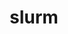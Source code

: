 ---
title: "slurm"
layout: cache
categories: [package, develop]
meta: {"versions": ["23-11-1-1"], "compilers": ["gcc@=11.4.0", "gcc@=7.5.0", "gcc@=9.4.0", "oneapi@=2024.0.0"], "oss": ["ubuntu18.04", "ubuntu20.04", "ubuntu22.04"], "platforms": ["linux"], "targets": ["neoverse_v1", "neoverse_v2", "ppc64le", "x86_64_v3"], "stacks": ["e4s", "e4s-neoverse-v2", "e4s-neoverse_v1", "e4s-oneapi", "e4s-power", "radiuss", "root", "tutorial"], "num_specs": 52, "num_specs_by_stack": {"root": 52, "radiuss": 7, "e4s-power": 8, "e4s-neoverse_v1": 7, "e4s-neoverse-v2": 8, "e4s": 7, "tutorial": 7, "e4s-oneapi": 8}}
spec_details: [{"hash": "74cte2pvyjc2xr7f35xd6lxsug4idoh2", "compiler": "gcc@=7.5.0", "versions": ["23-11-1-1"], "os": "ubuntu18.04", "platform": "linux", "target": "x86_64_v3", "variants": ["build_system=autotools", "~cgroup", "~gtk", "~hdf5", "~hwloc", "~mariadb", "~nvml", "~pam", "~pmix", "+readline", "~restd", "~rsmi", "sysconfdir=PREFIX/etc"], "stacks": ["root", "radiuss"], "size": "-", "tarball": "https://binaries.spack.io/develop/build_cache/linux-ubuntu18.04-x86_64_v3/gcc-7.5.0/slurm-23-11-1-1/linux-ubuntu18.04-x86_64_v3-gcc-7.5.0-slurm-23-11-1-1-74cte2pvyjc2xr7f35xd6lxsug4idoh2.spack"}, {"hash": "nmdzekgjh3sfrz5i62k4wbntuzws6b22", "compiler": "gcc@=7.5.0", "versions": ["23-11-1-1"], "os": "ubuntu18.04", "platform": "linux", "target": "x86_64_v3", "variants": ["build_system=autotools", "~cgroup", "~gtk", "~hdf5", "~hwloc", "~mariadb", "~nvml", "~pam", "~pmix", "+readline", "~restd", "~rsmi", "sysconfdir=PREFIX/etc"], "stacks": ["root", "radiuss"], "size": "-", "tarball": "https://binaries.spack.io/develop/build_cache/linux-ubuntu18.04-x86_64_v3/gcc-7.5.0/slurm-23-11-1-1/linux-ubuntu18.04-x86_64_v3-gcc-7.5.0-slurm-23-11-1-1-nmdzekgjh3sfrz5i62k4wbntuzws6b22.spack"}, {"hash": "rd5s3336jsuw2cyebz4k6to6ygzgbxhv", "compiler": "gcc@=7.5.0", "versions": ["23-11-1-1"], "os": "ubuntu18.04", "platform": "linux", "target": "x86_64_v3", "variants": ["build_system=autotools", "~cgroup", "~gtk", "~hdf5", "~hwloc", "~mariadb", "~nvml", "~pam", "~pmix", "+readline", "~restd", "~rsmi", "sysconfdir=PREFIX/etc"], "stacks": ["root", "radiuss"], "size": "-", "tarball": "https://binaries.spack.io/develop/build_cache/linux-ubuntu18.04-x86_64_v3/gcc-7.5.0/slurm-23-11-1-1/linux-ubuntu18.04-x86_64_v3-gcc-7.5.0-slurm-23-11-1-1-rd5s3336jsuw2cyebz4k6to6ygzgbxhv.spack"}, {"hash": "vudmhci23c4qh4brfhjfnvxvl5s4ytl2", "compiler": "gcc@=7.5.0", "versions": ["23-11-1-1"], "os": "ubuntu18.04", "platform": "linux", "target": "x86_64_v3", "variants": ["build_system=autotools", "~cgroup", "~gtk", "~hdf5", "~hwloc", "~mariadb", "~nvml", "~pam", "~pmix", "+readline", "~restd", "~rsmi", "sysconfdir=PREFIX/etc"], "stacks": ["root", "radiuss"], "size": "-", "tarball": "https://binaries.spack.io/develop/build_cache/linux-ubuntu18.04-x86_64_v3/gcc-7.5.0/slurm-23-11-1-1/linux-ubuntu18.04-x86_64_v3-gcc-7.5.0-slurm-23-11-1-1-vudmhci23c4qh4brfhjfnvxvl5s4ytl2.spack"}, {"hash": "r7xt5y5k5v46yi537gnsxv4a7ey77dck", "compiler": "gcc@=7.5.0", "versions": ["23-11-1-1"], "os": "ubuntu18.04", "platform": "linux", "target": "x86_64_v3", "variants": ["build_system=autotools", "~cgroup", "~gtk", "~hdf5", "~hwloc", "~mariadb", "~nvml", "~pam", "~pmix", "+readline", "~restd", "~rsmi", "sysconfdir=PREFIX/etc"], "stacks": ["root", "radiuss"], "size": "-", "tarball": "https://binaries.spack.io/develop/build_cache/linux-ubuntu18.04-x86_64_v3/gcc-7.5.0/slurm-23-11-1-1/linux-ubuntu18.04-x86_64_v3-gcc-7.5.0-slurm-23-11-1-1-r7xt5y5k5v46yi537gnsxv4a7ey77dck.spack"}, {"hash": "bt3jpltujoafrwvkcixzlsnl5x7oltz6", "compiler": "gcc@=7.5.0", "versions": ["23-11-1-1"], "os": "ubuntu18.04", "platform": "linux", "target": "x86_64_v3", "variants": ["build_system=autotools", "~cgroup", "~gtk", "~hdf5", "~hwloc", "~mariadb", "~nvml", "~pam", "~pmix", "+readline", "~restd", "~rsmi", "sysconfdir=PREFIX/etc"], "stacks": ["root", "radiuss"], "size": "-", "tarball": "https://binaries.spack.io/develop/build_cache/linux-ubuntu18.04-x86_64_v3/gcc-7.5.0/slurm-23-11-1-1/linux-ubuntu18.04-x86_64_v3-gcc-7.5.0-slurm-23-11-1-1-bt3jpltujoafrwvkcixzlsnl5x7oltz6.spack"}, {"hash": "xitavfeggmjgyhsy73ewozckrthxv2ga", "compiler": "gcc@=7.5.0", "versions": ["23-11-1-1"], "os": "ubuntu18.04", "platform": "linux", "target": "x86_64_v3", "variants": ["build_system=autotools", "~cgroup", "~gtk", "~hdf5", "~hwloc", "~mariadb", "~nvml", "~pam", "~pmix", "+readline", "~restd", "~rsmi", "sysconfdir=PREFIX/etc"], "stacks": ["root", "radiuss"], "size": "-", "tarball": "https://binaries.spack.io/develop/build_cache/linux-ubuntu18.04-x86_64_v3/gcc-7.5.0/slurm-23-11-1-1/linux-ubuntu18.04-x86_64_v3-gcc-7.5.0-slurm-23-11-1-1-xitavfeggmjgyhsy73ewozckrthxv2ga.spack"}, {"hash": "x4hjgjt5fwk6usmuhrf3fq2k62jjlx2k", "compiler": "gcc@=9.4.0", "versions": ["23-11-1-1"], "os": "ubuntu20.04", "platform": "linux", "target": "ppc64le", "variants": ["build_system=autotools", "~cgroup", "~gtk", "~hdf5", "~hwloc", "~mariadb", "~nvml", "~pam", "~pmix", "+readline", "~restd", "~rsmi", "sysconfdir=PREFIX/etc"], "stacks": ["root", "e4s-power"], "size": "-", "tarball": "https://binaries.spack.io/develop/build_cache/linux-ubuntu20.04-ppc64le/gcc-9.4.0/slurm-23-11-1-1/linux-ubuntu20.04-ppc64le-gcc-9.4.0-slurm-23-11-1-1-x4hjgjt5fwk6usmuhrf3fq2k62jjlx2k.spack"}, {"hash": "ih2tcwlugbmgckr5edzxc3k65asmz3cr", "compiler": "gcc@=9.4.0", "versions": ["23-11-1-1"], "os": "ubuntu20.04", "platform": "linux", "target": "ppc64le", "variants": ["build_system=autotools", "~cgroup", "~gtk", "~hdf5", "~hwloc", "~mariadb", "~nvml", "~pam", "~pmix", "+readline", "~restd", "~rsmi", "sysconfdir=PREFIX/etc"], "stacks": ["root", "e4s-power"], "size": "-", "tarball": "https://binaries.spack.io/develop/build_cache/linux-ubuntu20.04-ppc64le/gcc-9.4.0/slurm-23-11-1-1/linux-ubuntu20.04-ppc64le-gcc-9.4.0-slurm-23-11-1-1-ih2tcwlugbmgckr5edzxc3k65asmz3cr.spack"}, {"hash": "fycunn56g4sr23b6hgetpq26clpjmmaj", "compiler": "gcc@=9.4.0", "versions": ["23-11-1-1"], "os": "ubuntu20.04", "platform": "linux", "target": "ppc64le", "variants": ["build_system=autotools", "~cgroup", "~gtk", "~hdf5", "~hwloc", "~mariadb", "~nvml", "~pam", "~pmix", "+readline", "~restd", "~rsmi", "sysconfdir=PREFIX/etc"], "stacks": ["root", "e4s-power"], "size": "-", "tarball": "https://binaries.spack.io/develop/build_cache/linux-ubuntu20.04-ppc64le/gcc-9.4.0/slurm-23-11-1-1/linux-ubuntu20.04-ppc64le-gcc-9.4.0-slurm-23-11-1-1-fycunn56g4sr23b6hgetpq26clpjmmaj.spack"}, {"hash": "2ubdw45xngmgzfc56t4tt2lzab66qrrf", "compiler": "gcc@=9.4.0", "versions": ["23-11-1-1"], "os": "ubuntu20.04", "platform": "linux", "target": "ppc64le", "variants": ["build_system=autotools", "~cgroup", "~gtk", "~hdf5", "~hwloc", "~mariadb", "~nvml", "~pam", "~pmix", "+readline", "~restd", "~rsmi", "sysconfdir=PREFIX/etc"], "stacks": ["root", "e4s-power"], "size": "-", "tarball": "https://binaries.spack.io/develop/build_cache/linux-ubuntu20.04-ppc64le/gcc-9.4.0/slurm-23-11-1-1/linux-ubuntu20.04-ppc64le-gcc-9.4.0-slurm-23-11-1-1-2ubdw45xngmgzfc56t4tt2lzab66qrrf.spack"}, {"hash": "zedylxm7mdap3j4jfok2dg5rgmplga5w", "compiler": "gcc@=9.4.0", "versions": ["23-11-1-1"], "os": "ubuntu20.04", "platform": "linux", "target": "ppc64le", "variants": ["build_system=autotools", "~cgroup", "~gtk", "~hdf5", "~hwloc", "~mariadb", "~nvml", "~pam", "~pmix", "+readline", "~restd", "~rsmi", "sysconfdir=PREFIX/etc"], "stacks": ["root", "e4s-power"], "size": "-", "tarball": "https://binaries.spack.io/develop/build_cache/linux-ubuntu20.04-ppc64le/gcc-9.4.0/slurm-23-11-1-1/linux-ubuntu20.04-ppc64le-gcc-9.4.0-slurm-23-11-1-1-zedylxm7mdap3j4jfok2dg5rgmplga5w.spack"}, {"hash": "67u3xd7e226bq3ah52tltra2ef5kw3nh", "compiler": "gcc@=9.4.0", "versions": ["23-11-1-1"], "os": "ubuntu20.04", "platform": "linux", "target": "ppc64le", "variants": ["build_system=autotools", "~cgroup", "~gtk", "~hdf5", "~hwloc", "~mariadb", "~nvml", "~pam", "~pmix", "+readline", "~restd", "~rsmi", "sysconfdir=PREFIX/etc"], "stacks": ["root", "e4s-power"], "size": "-", "tarball": "https://binaries.spack.io/develop/build_cache/linux-ubuntu20.04-ppc64le/gcc-9.4.0/slurm-23-11-1-1/linux-ubuntu20.04-ppc64le-gcc-9.4.0-slurm-23-11-1-1-67u3xd7e226bq3ah52tltra2ef5kw3nh.spack"}, {"hash": "7ykktglx3plsh7axst2ebzl5y64encjn", "compiler": "gcc@=9.4.0", "versions": ["23-11-1-1"], "os": "ubuntu20.04", "platform": "linux", "target": "ppc64le", "variants": ["build_system=autotools", "~cgroup", "~gtk", "~hdf5", "~hwloc", "~mariadb", "~nvml", "~pam", "~pmix", "+readline", "~restd", "~rsmi", "sysconfdir=PREFIX/etc"], "stacks": ["root", "e4s-power"], "size": "-", "tarball": "https://binaries.spack.io/develop/build_cache/linux-ubuntu20.04-ppc64le/gcc-9.4.0/slurm-23-11-1-1/linux-ubuntu20.04-ppc64le-gcc-9.4.0-slurm-23-11-1-1-7ykktglx3plsh7axst2ebzl5y64encjn.spack"}, {"hash": "cir3axxscnkh7b4kymlcfdcksbdyb4av", "compiler": "gcc@=9.4.0", "versions": ["23-11-1-1"], "os": "ubuntu20.04", "platform": "linux", "target": "ppc64le", "variants": ["build_system=autotools", "~cgroup", "~gtk", "~hdf5", "~hwloc", "~mariadb", "~nvml", "~pam", "~pmix", "+readline", "~restd", "~rsmi", "sysconfdir=PREFIX/etc"], "stacks": ["root", "e4s-power"], "size": "-", "tarball": "https://binaries.spack.io/develop/build_cache/linux-ubuntu20.04-ppc64le/gcc-9.4.0/slurm-23-11-1-1/linux-ubuntu20.04-ppc64le-gcc-9.4.0-slurm-23-11-1-1-cir3axxscnkh7b4kymlcfdcksbdyb4av.spack"}, {"hash": "gthheouzltsqy65w6bkuygr7cgk2au2k", "compiler": "gcc@=11.4.0", "versions": ["23-11-1-1"], "os": "ubuntu22.04", "platform": "linux", "target": "neoverse_v1", "variants": ["build_system=autotools", "~cgroup", "~gtk", "~hdf5", "~hwloc", "~mariadb", "~nvml", "~pam", "~pmix", "+readline", "~restd", "~rsmi", "sysconfdir=PREFIX/etc"], "stacks": ["root", "e4s-neoverse_v1"], "size": "-", "tarball": "https://binaries.spack.io/develop/build_cache/linux-ubuntu22.04-neoverse_v1/gcc-11.4.0/slurm-23-11-1-1/linux-ubuntu22.04-neoverse_v1-gcc-11.4.0-slurm-23-11-1-1-gthheouzltsqy65w6bkuygr7cgk2au2k.spack"}, {"hash": "vo55oquc455lvdk6fh3mdqtia5cvpw3d", "compiler": "gcc@=11.4.0", "versions": ["23-11-1-1"], "os": "ubuntu22.04", "platform": "linux", "target": "neoverse_v1", "variants": ["build_system=autotools", "~cgroup", "~gtk", "~hdf5", "~hwloc", "~mariadb", "~nvml", "~pam", "~pmix", "+readline", "~restd", "~rsmi", "sysconfdir=PREFIX/etc"], "stacks": ["root", "e4s-neoverse_v1"], "size": "-", "tarball": "https://binaries.spack.io/develop/build_cache/linux-ubuntu22.04-neoverse_v1/gcc-11.4.0/slurm-23-11-1-1/linux-ubuntu22.04-neoverse_v1-gcc-11.4.0-slurm-23-11-1-1-vo55oquc455lvdk6fh3mdqtia5cvpw3d.spack"}, {"hash": "rgselvhdns7vzr3gzuu6rv4szcwq5wed", "compiler": "gcc@=11.4.0", "versions": ["23-11-1-1"], "os": "ubuntu22.04", "platform": "linux", "target": "neoverse_v1", "variants": ["build_system=autotools", "~cgroup", "~gtk", "~hdf5", "~hwloc", "~mariadb", "~nvml", "~pam", "~pmix", "+readline", "~restd", "~rsmi", "sysconfdir=PREFIX/etc"], "stacks": ["root", "e4s-neoverse_v1"], "size": "-", "tarball": "https://binaries.spack.io/develop/build_cache/linux-ubuntu22.04-neoverse_v1/gcc-11.4.0/slurm-23-11-1-1/linux-ubuntu22.04-neoverse_v1-gcc-11.4.0-slurm-23-11-1-1-rgselvhdns7vzr3gzuu6rv4szcwq5wed.spack"}, {"hash": "kvsb7p6jg6qltt4drsqxpbnqg6u5ofqx", "compiler": "gcc@=11.4.0", "versions": ["23-11-1-1"], "os": "ubuntu22.04", "platform": "linux", "target": "neoverse_v1", "variants": ["build_system=autotools", "~cgroup", "~gtk", "~hdf5", "~hwloc", "~mariadb", "~nvml", "~pam", "~pmix", "+readline", "~restd", "~rsmi", "sysconfdir=PREFIX/etc"], "stacks": ["root", "e4s-neoverse_v1"], "size": "-", "tarball": "https://binaries.spack.io/develop/build_cache/linux-ubuntu22.04-neoverse_v1/gcc-11.4.0/slurm-23-11-1-1/linux-ubuntu22.04-neoverse_v1-gcc-11.4.0-slurm-23-11-1-1-kvsb7p6jg6qltt4drsqxpbnqg6u5ofqx.spack"}, {"hash": "meim5abykk4qs7ubq6ywodrzccfx2lsn", "compiler": "gcc@=11.4.0", "versions": ["23-11-1-1"], "os": "ubuntu22.04", "platform": "linux", "target": "neoverse_v1", "variants": ["build_system=autotools", "~cgroup", "~gtk", "~hdf5", "~hwloc", "~mariadb", "~nvml", "~pam", "~pmix", "+readline", "~restd", "~rsmi", "sysconfdir=PREFIX/etc"], "stacks": ["root", "e4s-neoverse_v1"], "size": "-", "tarball": "https://binaries.spack.io/develop/build_cache/linux-ubuntu22.04-neoverse_v1/gcc-11.4.0/slurm-23-11-1-1/linux-ubuntu22.04-neoverse_v1-gcc-11.4.0-slurm-23-11-1-1-meim5abykk4qs7ubq6ywodrzccfx2lsn.spack"}, {"hash": "dtnz6zjitm5a4hzvksfqz5zudvaw24f5", "compiler": "gcc@=11.4.0", "versions": ["23-11-1-1"], "os": "ubuntu22.04", "platform": "linux", "target": "neoverse_v1", "variants": ["build_system=autotools", "~cgroup", "~gtk", "~hdf5", "~hwloc", "~mariadb", "~nvml", "~pam", "~pmix", "+readline", "~restd", "~rsmi", "sysconfdir=PREFIX/etc"], "stacks": ["root", "e4s-neoverse_v1"], "size": "-", "tarball": "https://binaries.spack.io/develop/build_cache/linux-ubuntu22.04-neoverse_v1/gcc-11.4.0/slurm-23-11-1-1/linux-ubuntu22.04-neoverse_v1-gcc-11.4.0-slurm-23-11-1-1-dtnz6zjitm5a4hzvksfqz5zudvaw24f5.spack"}, {"hash": "tvmvjd7kkage6crv5vbkicoyhy6qn7jg", "compiler": "gcc@=11.4.0", "versions": ["23-11-1-1"], "os": "ubuntu22.04", "platform": "linux", "target": "neoverse_v1", "variants": ["build_system=autotools", "~cgroup", "~gtk", "~hdf5", "~hwloc", "~mariadb", "~nvml", "~pam", "~pmix", "+readline", "~restd", "~rsmi", "sysconfdir=PREFIX/etc"], "stacks": ["root", "e4s-neoverse_v1"], "size": "-", "tarball": "https://binaries.spack.io/develop/build_cache/linux-ubuntu22.04-neoverse_v1/gcc-11.4.0/slurm-23-11-1-1/linux-ubuntu22.04-neoverse_v1-gcc-11.4.0-slurm-23-11-1-1-tvmvjd7kkage6crv5vbkicoyhy6qn7jg.spack"}, {"hash": "dgwsjfzyflcyful6ijtns7csrr5xyyjk", "compiler": "gcc@=11.4.0", "versions": ["23-11-1-1"], "os": "ubuntu22.04", "platform": "linux", "target": "neoverse_v2", "variants": ["build_system=autotools", "~cgroup", "~gtk", "~hdf5", "~hwloc", "~mariadb", "~nvml", "~pam", "~pmix", "+readline", "~restd", "~rsmi", "sysconfdir=PREFIX/etc"], "stacks": ["root", "e4s-neoverse-v2"], "size": "-", "tarball": "https://binaries.spack.io/develop/build_cache/linux-ubuntu22.04-neoverse_v2/gcc-11.4.0/slurm-23-11-1-1/linux-ubuntu22.04-neoverse_v2-gcc-11.4.0-slurm-23-11-1-1-dgwsjfzyflcyful6ijtns7csrr5xyyjk.spack"}, {"hash": "ut7b2yheqztrmqq4afpkxq3zq4lwc5ek", "compiler": "gcc@=11.4.0", "versions": ["23-11-1-1"], "os": "ubuntu22.04", "platform": "linux", "target": "neoverse_v2", "variants": ["build_system=autotools", "~cgroup", "~gtk", "~hdf5", "~hwloc", "~mariadb", "~nvml", "~pam", "~pmix", "+readline", "~restd", "~rsmi", "sysconfdir=PREFIX/etc"], "stacks": ["root", "e4s-neoverse-v2"], "size": "-", "tarball": "https://binaries.spack.io/develop/build_cache/linux-ubuntu22.04-neoverse_v2/gcc-11.4.0/slurm-23-11-1-1/linux-ubuntu22.04-neoverse_v2-gcc-11.4.0-slurm-23-11-1-1-ut7b2yheqztrmqq4afpkxq3zq4lwc5ek.spack"}, {"hash": "vfk42fb5fqns56gwa6fc5diqxs25f5bk", "compiler": "gcc@=11.4.0", "versions": ["23-11-1-1"], "os": "ubuntu22.04", "platform": "linux", "target": "neoverse_v2", "variants": ["build_system=autotools", "~cgroup", "~gtk", "~hdf5", "~hwloc", "~mariadb", "~nvml", "~pam", "~pmix", "+readline", "~restd", "~rsmi", "sysconfdir=PREFIX/etc"], "stacks": ["root", "e4s-neoverse-v2"], "size": "-", "tarball": "https://binaries.spack.io/develop/build_cache/linux-ubuntu22.04-neoverse_v2/gcc-11.4.0/slurm-23-11-1-1/linux-ubuntu22.04-neoverse_v2-gcc-11.4.0-slurm-23-11-1-1-vfk42fb5fqns56gwa6fc5diqxs25f5bk.spack"}, {"hash": "j7fw7s2nci7yexl7b4f2skggimwi7we7", "compiler": "gcc@=11.4.0", "versions": ["23-11-1-1"], "os": "ubuntu22.04", "platform": "linux", "target": "neoverse_v2", "variants": ["build_system=autotools", "~cgroup", "~gtk", "~hdf5", "~hwloc", "~mariadb", "~nvml", "~pam", "~pmix", "+readline", "~restd", "~rsmi", "sysconfdir=PREFIX/etc"], "stacks": ["root", "e4s-neoverse-v2"], "size": "-", "tarball": "https://binaries.spack.io/develop/build_cache/linux-ubuntu22.04-neoverse_v2/gcc-11.4.0/slurm-23-11-1-1/linux-ubuntu22.04-neoverse_v2-gcc-11.4.0-slurm-23-11-1-1-j7fw7s2nci7yexl7b4f2skggimwi7we7.spack"}, {"hash": "n4droepeewr2525dmlrkzmnz727xjawr", "compiler": "gcc@=11.4.0", "versions": ["23-11-1-1"], "os": "ubuntu22.04", "platform": "linux", "target": "neoverse_v2", "variants": ["build_system=autotools", "~cgroup", "~gtk", "~hdf5", "~hwloc", "~mariadb", "~nvml", "~pam", "~pmix", "+readline", "~restd", "~rsmi", "sysconfdir=PREFIX/etc"], "stacks": ["root", "e4s-neoverse-v2"], "size": "-", "tarball": "https://binaries.spack.io/develop/build_cache/linux-ubuntu22.04-neoverse_v2/gcc-11.4.0/slurm-23-11-1-1/linux-ubuntu22.04-neoverse_v2-gcc-11.4.0-slurm-23-11-1-1-n4droepeewr2525dmlrkzmnz727xjawr.spack"}, {"hash": "tegn2pvd6vo2ajz6cglvasqn7xepvtwu", "compiler": "gcc@=11.4.0", "versions": ["23-11-1-1"], "os": "ubuntu22.04", "platform": "linux", "target": "neoverse_v2", "variants": ["build_system=autotools", "~cgroup", "~gtk", "~hdf5", "~hwloc", "~mariadb", "~nvml", "~pam", "~pmix", "+readline", "~restd", "~rsmi", "sysconfdir=PREFIX/etc"], "stacks": ["root", "e4s-neoverse-v2"], "size": "-", "tarball": "https://binaries.spack.io/develop/build_cache/linux-ubuntu22.04-neoverse_v2/gcc-11.4.0/slurm-23-11-1-1/linux-ubuntu22.04-neoverse_v2-gcc-11.4.0-slurm-23-11-1-1-tegn2pvd6vo2ajz6cglvasqn7xepvtwu.spack"}, {"hash": "5luntumbmztqrrmilfoazexwj5bxh5mt", "compiler": "gcc@=11.4.0", "versions": ["23-11-1-1"], "os": "ubuntu22.04", "platform": "linux", "target": "neoverse_v2", "variants": ["build_system=autotools", "~cgroup", "~gtk", "~hdf5", "~hwloc", "~mariadb", "~nvml", "~pam", "~pmix", "+readline", "~restd", "~rsmi", "sysconfdir=PREFIX/etc"], "stacks": ["root", "e4s-neoverse-v2"], "size": "-", "tarball": "https://binaries.spack.io/develop/build_cache/linux-ubuntu22.04-neoverse_v2/gcc-11.4.0/slurm-23-11-1-1/linux-ubuntu22.04-neoverse_v2-gcc-11.4.0-slurm-23-11-1-1-5luntumbmztqrrmilfoazexwj5bxh5mt.spack"}, {"hash": "bqeoscyc5z5pvjibljp6dl2q4sudxd5g", "compiler": "gcc@=11.4.0", "versions": ["23-11-1-1"], "os": "ubuntu22.04", "platform": "linux", "target": "neoverse_v2", "variants": ["build_system=autotools", "~cgroup", "~gtk", "~hdf5", "~hwloc", "~mariadb", "~nvml", "~pam", "~pmix", "+readline", "~restd", "~rsmi", "sysconfdir=PREFIX/etc"], "stacks": ["root", "e4s-neoverse-v2"], "size": "-", "tarball": "https://binaries.spack.io/develop/build_cache/linux-ubuntu22.04-neoverse_v2/gcc-11.4.0/slurm-23-11-1-1/linux-ubuntu22.04-neoverse_v2-gcc-11.4.0-slurm-23-11-1-1-bqeoscyc5z5pvjibljp6dl2q4sudxd5g.spack"}, {"hash": "bmfpzjhj7dsgc3vqsks2pq33rwxsjixf", "compiler": "gcc@=11.4.0", "versions": ["23-11-1-1"], "os": "ubuntu22.04", "platform": "linux", "target": "x86_64_v3", "variants": ["build_system=autotools", "~cgroup", "~gtk", "~hdf5", "~hwloc", "~mariadb", "~nvml", "~pam", "~pmix", "+readline", "~restd", "~rsmi", "sysconfdir=PREFIX/etc"], "stacks": ["root", "e4s"], "size": "-", "tarball": "https://binaries.spack.io/develop/build_cache/linux-ubuntu22.04-x86_64_v3/gcc-11.4.0/slurm-23-11-1-1/linux-ubuntu22.04-x86_64_v3-gcc-11.4.0-slurm-23-11-1-1-bmfpzjhj7dsgc3vqsks2pq33rwxsjixf.spack"}, {"hash": "ebljukmpgwpiskunqa76flncyu32m7sz", "compiler": "gcc@=11.4.0", "versions": ["23-11-1-1"], "os": "ubuntu22.04", "platform": "linux", "target": "x86_64_v3", "variants": ["build_system=autotools", "~cgroup", "~gtk", "~hdf5", "~hwloc", "~mariadb", "~nvml", "~pam", "~pmix", "+readline", "~restd", "~rsmi", "sysconfdir=PREFIX/etc"], "stacks": ["root", "e4s"], "size": "-", "tarball": "https://binaries.spack.io/develop/build_cache/linux-ubuntu22.04-x86_64_v3/gcc-11.4.0/slurm-23-11-1-1/linux-ubuntu22.04-x86_64_v3-gcc-11.4.0-slurm-23-11-1-1-ebljukmpgwpiskunqa76flncyu32m7sz.spack"}, {"hash": "fpbsmihqm7zmz6mwwap7ybe7urzqurpa", "compiler": "gcc@=11.4.0", "versions": ["23-11-1-1"], "os": "ubuntu22.04", "platform": "linux", "target": "x86_64_v3", "variants": ["build_system=autotools", "~cgroup", "~gtk", "~hdf5", "~hwloc", "~mariadb", "~nvml", "~pam", "~pmix", "+readline", "~restd", "~rsmi", "sysconfdir=PREFIX/etc"], "stacks": ["root", "e4s"], "size": "-", "tarball": "https://binaries.spack.io/develop/build_cache/linux-ubuntu22.04-x86_64_v3/gcc-11.4.0/slurm-23-11-1-1/linux-ubuntu22.04-x86_64_v3-gcc-11.4.0-slurm-23-11-1-1-fpbsmihqm7zmz6mwwap7ybe7urzqurpa.spack"}, {"hash": "f5mosfr3xlxyxdvtnpelbembrxpyxbpe", "compiler": "gcc@=11.4.0", "versions": ["23-11-1-1"], "os": "ubuntu22.04", "platform": "linux", "target": "x86_64_v3", "variants": ["build_system=autotools", "~cgroup", "~gtk", "~hdf5", "~hwloc", "~mariadb", "~nvml", "~pam", "~pmix", "+readline", "~restd", "~rsmi", "sysconfdir=PREFIX/etc"], "stacks": ["root", "e4s"], "size": "-", "tarball": "https://binaries.spack.io/develop/build_cache/linux-ubuntu22.04-x86_64_v3/gcc-11.4.0/slurm-23-11-1-1/linux-ubuntu22.04-x86_64_v3-gcc-11.4.0-slurm-23-11-1-1-f5mosfr3xlxyxdvtnpelbembrxpyxbpe.spack"}, {"hash": "oyvphcak66ksjxwrnbnlyq4n2nr2nvc2", "compiler": "gcc@=11.4.0", "versions": ["23-11-1-1"], "os": "ubuntu22.04", "platform": "linux", "target": "x86_64_v3", "variants": ["build_system=autotools", "~cgroup", "~gtk", "~hdf5", "~hwloc", "~mariadb", "~nvml", "~pam", "~pmix", "+readline", "~restd", "~rsmi", "sysconfdir=PREFIX/etc"], "stacks": ["root", "e4s"], "size": "-", "tarball": "https://binaries.spack.io/develop/build_cache/linux-ubuntu22.04-x86_64_v3/gcc-11.4.0/slurm-23-11-1-1/linux-ubuntu22.04-x86_64_v3-gcc-11.4.0-slurm-23-11-1-1-oyvphcak66ksjxwrnbnlyq4n2nr2nvc2.spack"}, {"hash": "nfdmrttfudy4p65s5ognih2xpeasvpvw", "compiler": "gcc@=11.4.0", "versions": ["23-11-1-1"], "os": "ubuntu22.04", "platform": "linux", "target": "x86_64_v3", "variants": ["build_system=autotools", "~cgroup", "~gtk", "~hdf5", "~hwloc", "~mariadb", "~nvml", "~pam", "~pmix", "+readline", "~restd", "~rsmi", "sysconfdir=PREFIX/etc"], "stacks": ["root", "tutorial"], "size": "-", "tarball": "https://binaries.spack.io/develop/build_cache/linux-ubuntu22.04-x86_64_v3/gcc-11.4.0/slurm-23-11-1-1/linux-ubuntu22.04-x86_64_v3-gcc-11.4.0-slurm-23-11-1-1-nfdmrttfudy4p65s5ognih2xpeasvpvw.spack"}, {"hash": "7yptfhctz7naas7lg4zes253lfdmx2qw", "compiler": "gcc@=11.4.0", "versions": ["23-11-1-1"], "os": "ubuntu22.04", "platform": "linux", "target": "x86_64_v3", "variants": ["build_system=autotools", "~cgroup", "~gtk", "~hdf5", "~hwloc", "~mariadb", "~nvml", "~pam", "~pmix", "+readline", "~restd", "~rsmi", "sysconfdir=PREFIX/etc"], "stacks": ["root", "tutorial"], "size": "-", "tarball": "https://binaries.spack.io/develop/build_cache/linux-ubuntu22.04-x86_64_v3/gcc-11.4.0/slurm-23-11-1-1/linux-ubuntu22.04-x86_64_v3-gcc-11.4.0-slurm-23-11-1-1-7yptfhctz7naas7lg4zes253lfdmx2qw.spack"}, {"hash": "lj6pwvpj7so6d4pwruwhni2d7fatgpuc", "compiler": "gcc@=11.4.0", "versions": ["23-11-1-1"], "os": "ubuntu22.04", "platform": "linux", "target": "x86_64_v3", "variants": ["build_system=autotools", "~cgroup", "~gtk", "~hdf5", "~hwloc", "~mariadb", "~nvml", "~pam", "~pmix", "+readline", "~restd", "~rsmi", "sysconfdir=PREFIX/etc"], "stacks": ["root", "e4s"], "size": "-", "tarball": "https://binaries.spack.io/develop/build_cache/linux-ubuntu22.04-x86_64_v3/gcc-11.4.0/slurm-23-11-1-1/linux-ubuntu22.04-x86_64_v3-gcc-11.4.0-slurm-23-11-1-1-lj6pwvpj7so6d4pwruwhni2d7fatgpuc.spack"}, {"hash": "tnsog5g5sy43zgrb45rlmb5ovfitofx4", "compiler": "gcc@=11.4.0", "versions": ["23-11-1-1"], "os": "ubuntu22.04", "platform": "linux", "target": "x86_64_v3", "variants": ["build_system=autotools", "~cgroup", "~gtk", "~hdf5", "~hwloc", "~mariadb", "~nvml", "~pam", "~pmix", "+readline", "~restd", "~rsmi", "sysconfdir=PREFIX/etc"], "stacks": ["root", "tutorial"], "size": "-", "tarball": "https://binaries.spack.io/develop/build_cache/linux-ubuntu22.04-x86_64_v3/gcc-11.4.0/slurm-23-11-1-1/linux-ubuntu22.04-x86_64_v3-gcc-11.4.0-slurm-23-11-1-1-tnsog5g5sy43zgrb45rlmb5ovfitofx4.spack"}, {"hash": "himg47tlalbepgmnq565csthqj2pfvo3", "compiler": "gcc@=11.4.0", "versions": ["23-11-1-1"], "os": "ubuntu22.04", "platform": "linux", "target": "x86_64_v3", "variants": ["build_system=autotools", "~cgroup", "~gtk", "~hdf5", "~hwloc", "~mariadb", "~nvml", "~pam", "~pmix", "+readline", "~restd", "~rsmi", "sysconfdir=PREFIX/etc"], "stacks": ["root", "tutorial"], "size": "-", "tarball": "https://binaries.spack.io/develop/build_cache/linux-ubuntu22.04-x86_64_v3/gcc-11.4.0/slurm-23-11-1-1/linux-ubuntu22.04-x86_64_v3-gcc-11.4.0-slurm-23-11-1-1-himg47tlalbepgmnq565csthqj2pfvo3.spack"}, {"hash": "nepvltb7fghggcil77t4fo2wddi7y4ry", "compiler": "gcc@=11.4.0", "versions": ["23-11-1-1"], "os": "ubuntu22.04", "platform": "linux", "target": "x86_64_v3", "variants": ["build_system=autotools", "~cgroup", "~gtk", "~hdf5", "~hwloc", "~mariadb", "~nvml", "~pam", "~pmix", "+readline", "~restd", "~rsmi", "sysconfdir=PREFIX/etc"], "stacks": ["root", "tutorial"], "size": "-", "tarball": "https://binaries.spack.io/develop/build_cache/linux-ubuntu22.04-x86_64_v3/gcc-11.4.0/slurm-23-11-1-1/linux-ubuntu22.04-x86_64_v3-gcc-11.4.0-slurm-23-11-1-1-nepvltb7fghggcil77t4fo2wddi7y4ry.spack"}, {"hash": "rr2szrcuqsypxepeuf25vsy4cncfswvv", "compiler": "gcc@=11.4.0", "versions": ["23-11-1-1"], "os": "ubuntu22.04", "platform": "linux", "target": "x86_64_v3", "variants": ["build_system=autotools", "~cgroup", "~gtk", "~hdf5", "~hwloc", "~mariadb", "~nvml", "~pam", "~pmix", "+readline", "~restd", "~rsmi", "sysconfdir=PREFIX/etc"], "stacks": ["root", "tutorial"], "size": "-", "tarball": "https://binaries.spack.io/develop/build_cache/linux-ubuntu22.04-x86_64_v3/gcc-11.4.0/slurm-23-11-1-1/linux-ubuntu22.04-x86_64_v3-gcc-11.4.0-slurm-23-11-1-1-rr2szrcuqsypxepeuf25vsy4cncfswvv.spack"}, {"hash": "nf2g4dbfkqvwoyqwbx5yf2o7dzlrqigz", "compiler": "gcc@=11.4.0", "versions": ["23-11-1-1"], "os": "ubuntu22.04", "platform": "linux", "target": "x86_64_v3", "variants": ["build_system=autotools", "~cgroup", "~gtk", "~hdf5", "~hwloc", "~mariadb", "~nvml", "~pam", "~pmix", "+readline", "~restd", "~rsmi", "sysconfdir=PREFIX/etc"], "stacks": ["root", "tutorial"], "size": "-", "tarball": "https://binaries.spack.io/develop/build_cache/linux-ubuntu22.04-x86_64_v3/gcc-11.4.0/slurm-23-11-1-1/linux-ubuntu22.04-x86_64_v3-gcc-11.4.0-slurm-23-11-1-1-nf2g4dbfkqvwoyqwbx5yf2o7dzlrqigz.spack"}, {"hash": "oxlepeborltg6lkltogddodxvxslredw", "compiler": "gcc@=11.4.0", "versions": ["23-11-1-1"], "os": "ubuntu22.04", "platform": "linux", "target": "x86_64_v3", "variants": ["build_system=autotools", "~cgroup", "~gtk", "~hdf5", "~hwloc", "~mariadb", "~nvml", "~pam", "~pmix", "+readline", "~restd", "~rsmi", "sysconfdir=PREFIX/etc"], "stacks": ["root", "e4s"], "size": "-", "tarball": "https://binaries.spack.io/develop/build_cache/linux-ubuntu22.04-x86_64_v3/gcc-11.4.0/slurm-23-11-1-1/linux-ubuntu22.04-x86_64_v3-gcc-11.4.0-slurm-23-11-1-1-oxlepeborltg6lkltogddodxvxslredw.spack"}, {"hash": "ngkc4jlhi24tea4qoggrni6hwfv4fhul", "compiler": "oneapi@=2024.0.0", "versions": ["23-11-1-1"], "os": "ubuntu22.04", "platform": "linux", "target": "x86_64_v3", "variants": ["build_system=autotools", "~cgroup", "~gtk", "~hdf5", "~hwloc", "~mariadb", "~nvml", "~pam", "~pmix", "+readline", "~restd", "~rsmi", "sysconfdir=PREFIX/etc"], "stacks": ["root", "e4s-oneapi"], "size": "-", "tarball": "https://binaries.spack.io/develop/build_cache/linux-ubuntu22.04-x86_64_v3/oneapi-2024.0.0/slurm-23-11-1-1/linux-ubuntu22.04-x86_64_v3-oneapi-2024.0.0-slurm-23-11-1-1-ngkc4jlhi24tea4qoggrni6hwfv4fhul.spack"}, {"hash": "t5z6gwvjictyx6jjespjv6htfsytcjao", "compiler": "oneapi@=2024.0.0", "versions": ["23-11-1-1"], "os": "ubuntu22.04", "platform": "linux", "target": "x86_64_v3", "variants": ["build_system=autotools", "~cgroup", "~gtk", "~hdf5", "~hwloc", "~mariadb", "~nvml", "~pam", "~pmix", "+readline", "~restd", "~rsmi", "sysconfdir=PREFIX/etc"], "stacks": ["root", "e4s-oneapi"], "size": "-", "tarball": "https://binaries.spack.io/develop/build_cache/linux-ubuntu22.04-x86_64_v3/oneapi-2024.0.0/slurm-23-11-1-1/linux-ubuntu22.04-x86_64_v3-oneapi-2024.0.0-slurm-23-11-1-1-t5z6gwvjictyx6jjespjv6htfsytcjao.spack"}, {"hash": "jnagqqy7qinrjcbhwrhspvlio7qqqgkq", "compiler": "oneapi@=2024.0.0", "versions": ["23-11-1-1"], "os": "ubuntu22.04", "platform": "linux", "target": "x86_64_v3", "variants": ["build_system=autotools", "~cgroup", "~gtk", "~hdf5", "~hwloc", "~mariadb", "~nvml", "~pam", "~pmix", "+readline", "~restd", "~rsmi", "sysconfdir=PREFIX/etc"], "stacks": ["root", "e4s-oneapi"], "size": "-", "tarball": "https://binaries.spack.io/develop/build_cache/linux-ubuntu22.04-x86_64_v3/oneapi-2024.0.0/slurm-23-11-1-1/linux-ubuntu22.04-x86_64_v3-oneapi-2024.0.0-slurm-23-11-1-1-jnagqqy7qinrjcbhwrhspvlio7qqqgkq.spack"}, {"hash": "hkecvgypnifvvpfsxhs4frwddznbc76w", "compiler": "oneapi@=2024.0.0", "versions": ["23-11-1-1"], "os": "ubuntu22.04", "platform": "linux", "target": "x86_64_v3", "variants": ["build_system=autotools", "~cgroup", "~gtk", "~hdf5", "~hwloc", "~mariadb", "~nvml", "~pam", "~pmix", "+readline", "~restd", "~rsmi", "sysconfdir=PREFIX/etc"], "stacks": ["root", "e4s-oneapi"], "size": "-", "tarball": "https://binaries.spack.io/develop/build_cache/linux-ubuntu22.04-x86_64_v3/oneapi-2024.0.0/slurm-23-11-1-1/linux-ubuntu22.04-x86_64_v3-oneapi-2024.0.0-slurm-23-11-1-1-hkecvgypnifvvpfsxhs4frwddznbc76w.spack"}, {"hash": "5aguzimehb276mv6x2j7u46h2whb4ked", "compiler": "oneapi@=2024.0.0", "versions": ["23-11-1-1"], "os": "ubuntu22.04", "platform": "linux", "target": "x86_64_v3", "variants": ["build_system=autotools", "~cgroup", "~gtk", "~hdf5", "~hwloc", "~mariadb", "~nvml", "~pam", "~pmix", "+readline", "~restd", "~rsmi", "sysconfdir=PREFIX/etc"], "stacks": ["root", "e4s-oneapi"], "size": "-", "tarball": "https://binaries.spack.io/develop/build_cache/linux-ubuntu22.04-x86_64_v3/oneapi-2024.0.0/slurm-23-11-1-1/linux-ubuntu22.04-x86_64_v3-oneapi-2024.0.0-slurm-23-11-1-1-5aguzimehb276mv6x2j7u46h2whb4ked.spack"}, {"hash": "ipyfdy6jrut33e3e26durkgxp4sobhpn", "compiler": "oneapi@=2024.0.0", "versions": ["23-11-1-1"], "os": "ubuntu22.04", "platform": "linux", "target": "x86_64_v3", "variants": ["build_system=autotools", "~cgroup", "~gtk", "~hdf5", "~hwloc", "~mariadb", "~nvml", "~pam", "~pmix", "+readline", "~restd", "~rsmi", "sysconfdir=PREFIX/etc"], "stacks": ["root", "e4s-oneapi"], "size": "-", "tarball": "https://binaries.spack.io/develop/build_cache/linux-ubuntu22.04-x86_64_v3/oneapi-2024.0.0/slurm-23-11-1-1/linux-ubuntu22.04-x86_64_v3-oneapi-2024.0.0-slurm-23-11-1-1-ipyfdy6jrut33e3e26durkgxp4sobhpn.spack"}, {"hash": "q4hir2rwt6c6wafyv2zlku5ajxmf4x44", "compiler": "oneapi@=2024.0.0", "versions": ["23-11-1-1"], "os": "ubuntu22.04", "platform": "linux", "target": "x86_64_v3", "variants": ["build_system=autotools", "~cgroup", "~gtk", "~hdf5", "~hwloc", "~mariadb", "~nvml", "~pam", "~pmix", "+readline", "~restd", "~rsmi", "sysconfdir=PREFIX/etc"], "stacks": ["root", "e4s-oneapi"], "size": "-", "tarball": "https://binaries.spack.io/develop/build_cache/linux-ubuntu22.04-x86_64_v3/oneapi-2024.0.0/slurm-23-11-1-1/linux-ubuntu22.04-x86_64_v3-oneapi-2024.0.0-slurm-23-11-1-1-q4hir2rwt6c6wafyv2zlku5ajxmf4x44.spack"}, {"hash": "dilrscpcfeyj3t4yvzyohmkd5mf6737f", "compiler": "oneapi@=2024.0.0", "versions": ["23-11-1-1"], "os": "ubuntu22.04", "platform": "linux", "target": "x86_64_v3", "variants": ["build_system=autotools", "~cgroup", "~gtk", "~hdf5", "~hwloc", "~mariadb", "~nvml", "~pam", "~pmix", "+readline", "~restd", "~rsmi", "sysconfdir=PREFIX/etc"], "stacks": ["root", "e4s-oneapi"], "size": "-", "tarball": "https://binaries.spack.io/develop/build_cache/linux-ubuntu22.04-x86_64_v3/oneapi-2024.0.0/slurm-23-11-1-1/linux-ubuntu22.04-x86_64_v3-oneapi-2024.0.0-slurm-23-11-1-1-dilrscpcfeyj3t4yvzyohmkd5mf6737f.spack"}]
---